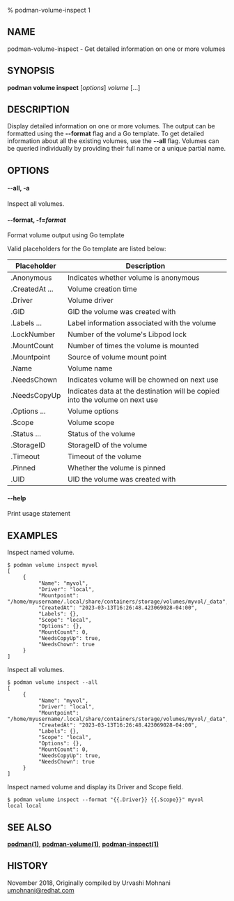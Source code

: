 % podman-volume-inspect 1

## NAME
podman\-volume\-inspect - Get detailed information on one or more volumes

## SYNOPSIS
**podman volume inspect** [*options*] *volume* [...]

## DESCRIPTION

Display detailed information on one or more volumes. The output can be formatted using
the **--format** flag and a Go template. To get detailed information about all the
existing volumes, use the **--all** flag.
Volumes can be queried individually by providing their full name or a unique partial name.


## OPTIONS

#### **--all**, **-a**

Inspect all volumes.

#### **--format**, **-f**=*format*

Format volume output using Go template

Valid placeholders for the Go template are listed below:

| **Placeholder**     | **Description**                                                             |
| ------------------- | --------------------------------------------------------------------------- |
| .Anonymous          | Indicates whether volume is anonymous                                       |
| .CreatedAt ...      | Volume creation time                                                        |
| .Driver             | Volume driver                                                               |
| .GID                | GID the volume was created with                                             |
| .Labels ...         | Label information associated with the volume                                |
| .LockNumber         | Number of the volume's Libpod lock                                          |
| .MountCount         | Number of times the volume is mounted                                       |
| .Mountpoint         | Source of volume mount point                                                |
| .Name               | Volume name                                                                 |
| .NeedsChown         | Indicates volume will be chowned on next use                                |
| .NeedsCopyUp        | Indicates data at the destination will be copied into the volume on next use|
| .Options ...        | Volume options                                                              |
| .Scope              | Volume scope                                                                |
| .Status ...         | Status of the volume                                                        |
| .StorageID          | StorageID of the volume                                                     |
| .Timeout            | Timeout of the volume                                                       |
| .Pinned             | Whether the volume is pinned                                                |
| .UID                | UID the volume was created with                                             |

#### **--help**

Print usage statement


## EXAMPLES

Inspect named volume.
```
$ podman volume inspect myvol
[
     {
          "Name": "myvol",
          "Driver": "local",
          "Mountpoint": "/home/myusername/.local/share/containers/storage/volumes/myvol/_data",
          "CreatedAt": "2023-03-13T16:26:48.423069028-04:00",
          "Labels": {},
          "Scope": "local",
          "Options": {},
          "MountCount": 0,
          "NeedsCopyUp": true,
          "NeedsChown": true
     }
]
```

Inspect all volumes.
```
$ podman volume inspect --all
[
     {
          "Name": "myvol",
          "Driver": "local",
          "Mountpoint": "/home/myusername/.local/share/containers/storage/volumes/myvol/_data",
          "CreatedAt": "2023-03-13T16:26:48.423069028-04:00",
          "Labels": {},
          "Scope": "local",
          "Options": {},
          "MountCount": 0,
          "NeedsCopyUp": true,
          "NeedsChown": true
     }
]
```

Inspect named volume and display its Driver and Scope field.
```
$ podman volume inspect --format "{{.Driver}} {{.Scope}}" myvol
local local
```

## SEE ALSO
**[podman(1)](podman.1.md)**, **[podman-volume(1)](podman-volume.1.md)**, **[podman-inspect(1)](podman-inspect.1.md)**

## HISTORY
November 2018, Originally compiled by Urvashi Mohnani <umohnani@redhat.com>

